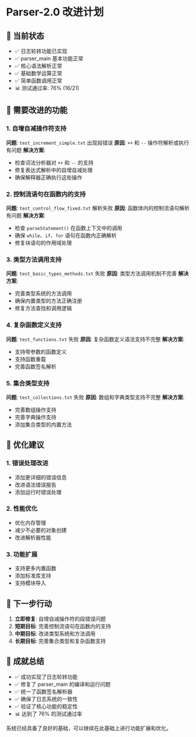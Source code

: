 # Parser-2.0 改进计划

## 🎯 当前状态
- ✅ 日志轮转功能已实现
- ✅ parser_main 基本功能正常
- ✅ 核心语法解析正常
- ✅ 基础数学运算正常
- ✅ 简单函数调用正常
- 📊 测试通过率: 76% (16/21)

## 🔧 需要改进的功能

### 1. 自增自减操作符支持
**问题**: `test_increment_simple.txt` 出现段错误
**原因**: `++` 和 `--` 操作符解析或执行有问题
**解决方案**:
- 检查词法分析器对 `++` 和 `--` 的支持
- 修复表达式解析中的自增自减处理
- 确保解释器正确执行这些操作

### 2. 控制流语句在函数内的支持
**问题**: `test_control_flow_fixed.txt` 解析失败
**原因**: 函数体内的控制流语句解析有问题
**解决方案**:
- 检查 `parseStatement()` 在函数上下文中的调用
- 确保 `while`、`if`、`for` 语句在函数内正确解析
- 修复块语句的作用域处理

### 3. 类型方法调用支持
**问题**: `test_basic_types_methods.txt` 失败
**原因**: 类型方法调用机制不完善
**解决方案**:
- 完善类型系统的方法调用
- 确保内置类型的方法正确注册
- 修复方法查找和调用逻辑

### 4. 复杂函数定义支持
**问题**: `test_functions.txt` 失败
**原因**: 复杂函数定义语法支持不完整
**解决方案**:
- 支持带参数的函数定义
- 支持函数重载
- 完善函数签名解析

### 5. 集合类型支持
**问题**: `test_collections.txt` 失败
**原因**: 数组和字典类型支持不完整
**解决方案**:
- 完善数组操作支持
- 完善字典操作支持
- 添加集合类型的内置方法

## 🚀 优化建议

### 1. 错误处理改进
- 添加更详细的错误信息
- 改进语法错误报告
- 添加运行时错误处理

### 2. 性能优化
- 优化内存管理
- 减少不必要的对象创建
- 改进解析器性能

### 3. 功能扩展
- 支持更多内置函数
- 添加标准库支持
- 支持模块导入

## 📝 下一步行动

1. **立即修复**: 自增自减操作符的段错误问题
2. **短期目标**: 完善控制流语句在函数内的支持
3. **中期目标**: 改进类型系统和方法调用
4. **长期目标**: 完善集合类型和复杂函数支持

## 🎉 成就总结

- ✅ 成功实现了日志轮转功能
- ✅ 修复了 parser_main 的编译和运行问题
- ✅ 统一了函数签名解析器
- ✅ 确保了日志系统的一致性
- ✅ 验证了核心功能的稳定性
- 📊 达到了 76% 的测试通过率

系统已经具备了良好的基础，可以继续在此基础上进行功能扩展和优化。
